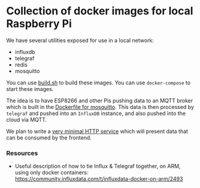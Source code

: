 # Collection of docker images for local Raspberry Pi

We have several utilities exposed for use in a local network:

- influxdb
- telegraf
- redis
- mosquitto

You can use [build.sh](build.sh) to build these images. You can use `docker-compose` to start these images.  

The idea is to have ESP8266 and other Pis pushing data to an MQTT broker which is built in the [Dockerfile for mosquitto](mosquitto/Dockerfile).  This data is then processed by `telegraf` and pushed into an `InfluxDB` instance, and also pushed into the cloud via MQTT.

We plan to write a [very minimal HTTP service](rocket/) which will present data that can be consumed by the frontend.

### Resources

- Useful description of how to tie Influx & Telegraf together, on ARM, using only docker containers: https://community.influxdata.com/t/influxdata-docker-on-arm/2493
